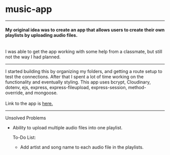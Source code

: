 # music-app
<hr>
 
<h4> My original idea was to create an app that allows users to create their own playlists by uploading audio files. </h4>
<br>
I was able to get the app working with some help from a classmate, but still not the way I had planned.
<hr>
I started building this by organizing my folders, and getting a route setup to test the connections. After that I spent a lot of time working on the functionality and eventually styling. This app uses bcrypt, Cloudinary, dotenv, ejs, express, express-fileupload, express-session, method-override, and mongoose.
<br> <br>
Link to the app is
<a href="https://seir-music-app.herokuapp.com/">
  here.
</a>
<hr>
Unsolved Problems
<ul>
  <li>Ability to upload multiple audio files into one playlist.</li>

To-Do List:
<ul>
  <li>Add artist and song name to each audio file in the playlists.</li>





